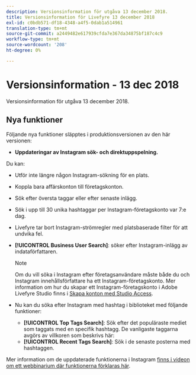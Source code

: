 ```yaml
---
description: Versionsinformation för utgåva 13 december 2018.
title: Versionsinformation för Livefyre 13 december 2018
exl-id: c0bdb571-df18-4348-a4f5-0dab1a514961
translation-type: tm+mt
source-git-commit: a2449482e617939cfda7e367da34875bf187c4c9
workflow-type: tm+mt
source-wordcount: '208'
ht-degree: 0%

---
```


# Versionsinformation - 13 dec 2018

Versionsinformation för utgåva 13 december 2018.

## Nya funktioner

Följande nya funktioner släpptes i produktionsversionen av den här versionen:

* **Uppdateringar av Instagram sök- och direktuppspelning.**

Du kan:

* Utför inte längre någon Instagram-sökning för en plats.
* Koppla bara affärskonton till företagskonton.
* Sök efter översta taggar eller efter senaste inlägg.
* Sök i upp till 30 unika hashtaggar per Instagram-företagskonto var 7:e dag.

* Livefyre tar bort Instagram-strömregler med platsbaserade filter för att undvika fel.
* **[!UICONTROL Business User Search]**: söker efter Instagram-inlägg av indataförfattaren.

   >[!NOTE]
   >
   >Om du vill söka i Instagram efter företagsanvändare måste både du och Instagram innehållsförfattare ha ett Instagram-företagskonto. Mer information om hur du skapar ett Instagram-företagskonto i Adobe Livefyre Studio finns i [Skapa konton med Studio Access](/help/using/c-users-creating-accounts-with-studio-access/t-configure-social-accout-instagram/c-about-instagram-accounts.md#c_about_instagram_accounts).

* Nu kan du söka efter Instagram med hashtag i biblioteket med följande funktioner:

   * **[!UICONTROL Top Tags Search]**: Sök efter det populäraste mediet som taggats med en specifik hashtagg. De vanligaste taggarna avgörs av villkoren som beskrivs här: [](https://developers.facebook.com/docs/instagram-api/reference/hashtag/top-media)
   * **[!UICONTROL Recent Tags Search]**: Sök i de senaste posterna med hashtaggen.

Mer information om de uppdaterade funktionerna i Instagram [finns i videon om ett webbinarium där funktionerna förklaras här](https://youtu.be/wRkGc3obaOA).
